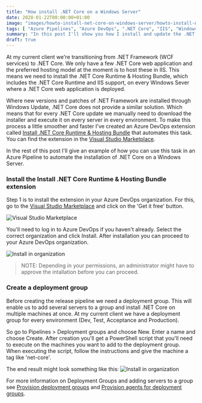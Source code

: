 ```yaml
---
title: "How install .NET Core on a Windows Server"
date: 2020-01-22T00:00:00+01:00
image: "images/howto-install-net-core-on-windows-server/howto-install-net-core-on-windows-server.jpg"
tags: [ "Azure Pipelines", "Azure DevOps", ".NET Core", "IIS", "Windows Server" ]
summary: "In this post I'll show you how I install and update the .NET Core Runtime & Hosting Bundle on Windows Servers using Azure Pipelines."
draft: true
---
```


At my current client we're transitioning from .NET Framework (WCF services) to .NET Core. We only have a few .NET Core web application and the preferred hosting model at the moment is to host these in IIS. This means we need to install the .NET Core Runtime & Hosting Bundle, which includes the .NET Core Runtime and IIS support, on every Windows Sever where a .NET Core web application is deployed.

Where new versions and patches of .NET Framework are installed through Windows Update, .NET Core does not provide a similar solution. Which means that for every .NET Core update we manually need to download the installer and execute it on every server in every environment. To make this process a little smoother and faster I've created an Azure DevOps extension called [Install .NET Core Runtime & Hosting Bundle](https://marketplace.visualstudio.com/items?itemName=rbosma.InstallNetCoreRuntimeAndHosting) that automates this task. You can find the extension in the [Visual Studio Marketplace](https://marketplace.visualstudio.com/items?itemName=rbosma.InstallNetCoreRuntimeAndHosting).

In the rest of this post I'll give an example of how you can use this task in an Azure Pipeline to automate the installation of .NET Core on a Windows Server.

### Install the Install .NET Core Runtime & Hosting Bundle extension

Step 1 is to install the extension in your Azure DevOps organization. For this, go to the [Visual Studio Marketplace](https://marketplace.visualstudio.com/items?itemName=rbosma.InstallNetCoreRuntimeAndHosting) and click on the 'Get it free' button. 

![Visual Studio Marketplace](../../../../../images/howto-install-net-core-on-windows-server/visual-studio-marketplace.png)

You'll need to log in to Azure DevOps if you haven't already. Select the correct organization and click Install. After installation you can proceed to your Azure DevOps organization.

![Install in organization](../../../../../images/howto-install-net-core-on-windows-server/install-in-azure-devops-organization.png)

> NOTE: Depending in your permissions, an administrator might have to approve the intallation before you can proceed.

### Create a deployment group

Before creating the release pipeline we need a deployment group. This will enable us to add several servers to a group and install .NET Core on multiple machines at once. At my current client we have a deployment group for every environment (Dev, Test, Acceptance and Production).

So go to Pipelines > Deployment groups and choose New. Enter a name and choose Create. After creation you'll get a PowerShell script that you'll need to execute on the machines you want to add to the deployment group. When executing the script, follow the instructions and give the machine a tag like 'net-core'.

The end result might look something like this:
![Install in organization](../../../../../images/howto-install-net-core-on-windows-server/deployment-group.png)

For more information on Deployment Groups and adding servers to a group see [Provision deployment groups](https://docs.microsoft.com/en-us/azure/devops/pipelines/release/deployment-groups) and [Provision agents for deployment groups](https://docs.microsoft.com/en-us/azure/devops/pipelines/release/deployment-groups/howto-provision-deployment-group-agents).


